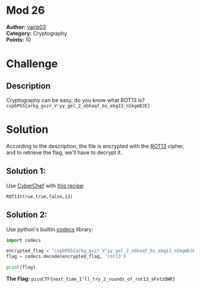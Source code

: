 # Mod 26

**Author:** [yairp03](https://github.com/yairp03)  
**Category:** Cryptography  
**Points:** 10

# Challenge

## Description

Cryptography can be easy, do you know what ROT13 is? `cvpbPGS{arkg_gvzr_V'yy_gel_2_ebhaqf_bs_ebg13_nSkgmDJE}`

# Solution

According to the description, the file is encrypted with the [ROT13](https://en.wikipedia.org/wiki/ROT13) cipher, and to retrieve the flag, we'll have to decrypt it.

## Solution 1:

Use [CyberChef](/Guides/Tools/CyberChef.md) with [this recipe](<https://gchq.github.io/CyberChef/#recipe=ROT13(true,true,false,13)>):

```
ROT13(true,true,false,13)
```

## Solution 2:

Use python's builtin [codecs](https://docs.python.org/3/library/codecs.html) library:

```py
import codecs

encrypted_flag = "cvpbPGS{arkg_gvzr_V'yy_gel_2_ebhaqf_bs_ebg13_nSkgmDJE}"
flag = codecs.decode(encrypted_flag, 'rot13')

print(flag)
```

**The Flag:** `picoCTF{next_time_I'll_try_2_rounds_of_rot13_aFxtzQWR}`
